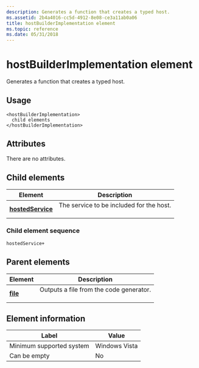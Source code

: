 ```yaml
---
description: Generates a function that creates a typed host.
ms.assetid: 2b4a4016-cc5d-4912-8e08-ce3a11ab0a06
title: hostBuilderImplementation element
ms.topic: reference
ms.date: 05/31/2018
---
```


# hostBuilderImplementation element

Generates a function that creates a typed host.

## Usage

``` syntax
<hostBuilderImplementation>
  child elements
</hostBuilderImplementation>
```

## Attributes

There are no attributes.

## Child elements



| Element                                           | Description                                                      |
|---------------------------------------------------|------------------------------------------------------------------|
| [**hostedService**](hostedservice.md)<br/> | The service to be included for the host. <br/> <br/> |



### Child element sequence

``` syntax
hostedService+
```

## Parent elements



| Element                         | Description                                                    |
|---------------------------------|----------------------------------------------------------------|
| [**file**](file.md)<br/> | Outputs a file from the code generator.<br/> <br/> |



## Element information



| Label | Value |
|-------------------------------------|---------------|
| Minimum supported system<br/> | Windows Vista |
| Can be empty                        | No            |



 

 




